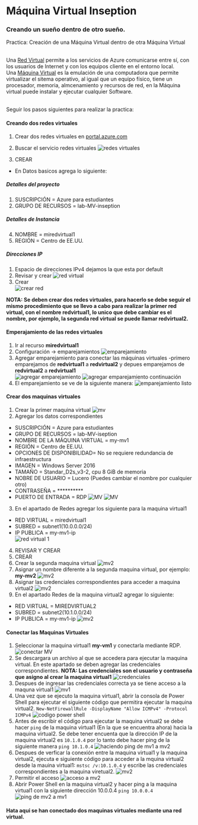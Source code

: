 # Máquina Virtual Inseption
### Creando un sueño dentro de otro sueño.
Practica: Creación de una Máquina Virtual dentro de otra Máquina Virtual</br></br>

Una [Red Virtual](https://docs.microsoft.com/es-mx/learn/modules/azure-networking-fundamentals/azure-virtual-network-fundamentals) permite a los servicios de Azure comunicarse entre sí, con los usuarios de Internet y con los equipos cliente en el entorno local.</br>
Una [Máquina Virtual](https://docs.microsoft.com/es-mx/learn/modules/azure-compute-fundamentals/overview?ns-enrollment-type=LearningPath&ns-enrollment-id=learn.az-900-describe-core-azure-services) es la emulación de una computadora que permite virtualizar el sitema operativo, al igual que un equipo físico, tiene un procesador, memoria, almcenamiento y recursos de red, en la Máquina virtual puede instalar y ejecutar cualquier Software. </br></br>

Seguir los pasos siguientes para realizar la practica:

#### Creando dos redes virtuales
1. Crear dos redes virtuales en [portal.azure.com](https://portal.azure.com/#home)
  

2. Buscar el servicio redes virtuales
![redes virtuales](https://github.com/LuceroLuciano/MV-Inseption/blob/main/Img/1%20redes%20virtuales.JPG)
3. CREAR 
- En Datos basicos agrega lo siguiente: 
##### Detalles del proyecto
1. SUSCRIPCIÓN = Azure para estudiantes
2. GRUPO DE RECURSOS = lab-MV-inseption
##### Detalles de Instancia
4. NOMBRE = miredvirtual1
5. REGIÓN = Centro de EE.UU.
##### Direcciones IP
1. Espacio de direcciones IPv4  dejamos la que esta por default
2. Revisar y crear
![red virtual](https://github.com/LuceroLuciano/MV-Inseption/blob/main/Img/2%20crear%20red%20virtual.JPG)
3. Crear </br>
![crear red](https://github.com/LuceroLuciano/MV-Inseption/blob/main/Img/4%20crear%20red.JPG)

**NOTA: Se deben crear dos redes virtuales, para hacerlo se debe seguir el mismo procedimiento que se llevo a cabo para realizar la primer red virtual, con el nombre redvirtual1, lo unico que debe cambiar es el nombre, por ejemplo, la segunda red virtual se puede llamar redvirtual2.**

#### Emperajamiento de las redes virtuales
1. Ir al recurso **miredvirtual1**
2. Configuración -> emparejamientos
![emparejamiento](https://github.com/LuceroLuciano/MV-Inseption/blob/main/Img/5%20emparejamiento%20de%20red.JPG)
3. Agregar emparejamiento para conectar las máquinas virtuales
-primero emparejamos de **redvirtual1** a **redvirtual2** y depues emparejamos de **redvirtual2** a **redvirtual1**</br>
![agregar emparejamiento](https://github.com/LuceroLuciano/MV-Inseption/blob/main/Img/6%20agregar%20emparejamiento.JPG)
![agregar emparejamiento continuación](https://github.com/LuceroLuciano/MV-Inseption/blob/main/Img/7%20agregar%20emparejamiento%20continuacion%20.JPG)
4. El emparejamiento se ve de la siguiente manera: 
![emparejamiento listo](https://github.com/LuceroLuciano/MV-Inseption/blob/main/Img/8%20emparejamiento%20de%20red%20conectado.JPG)
#### Crear dos maquinas virtuales
1. Crear la primer maquina virtual 
![mv](https://github.com/LuceroLuciano/MV-Inseption/blob/main/Img/9%20maquina%20virtual.JPG)
2. Agregar los datos correspondientes 
- SUSCRIPCIÓN = Azure para estudiantes
- GRUPO DE RECURSOS = lab-MV-iseption
- NOMBRE DE LA MÁQUINA VIRTUAL = my-mv1
- REGIÓN = Centro de EE.UU.
- OPCIONES DE DISPONIBILIDAD= No se requiere redundancia de infraestructura
- IMAGEN = Windows Server 2016
- TAMAÑO = Standar_D2s_v3-2, cpu 8 GiB de memoria
- NOBRE DE USUARIO = Lucero (Puedes cambiar el nombre por cualquier otro)
- CONTRASEÑA = **********
- PUERTO DE ENTRADA = RDP 
![MV](https://github.com/LuceroLuciano/MV-Inseption/blob/main/Img/10%20datos%20de%20la%20maquina%20virtual%201.JPG)
![MV](https://github.com/LuceroLuciano/MV-Inseption/blob/main/Img/11%20maquina%20virtual1.1.JPG)
3. En el apartado de Redes agregar los siguiente para la maquina virtual1
- RED VIRTUAL = miredvirtual1
- SUBRED = subnet1(10.0.0.0/24)
- IP PUBLICA = my-mv1-ip </br>
![red virtual 1](https://github.com/LuceroLuciano/MV-Inseption/blob/main/Img/16%20red%20de%20maquina%20virtual%201.JPG)
4. REVISAR Y CREAR
5. CREAR
6. Crear la segunda maquina virtual
![mv2](https://github.com/LuceroLuciano/MV-Inseption/blob/main/Img/12%20maquina%20virtual%202.JPG)
7. Asignar un nombre diferente a la segunda maquina virtual, por ejemplo: **my-mv2**
![mv2](https://github.com/LuceroLuciano/MV-Inseption/blob/main/Img/13%20maquina%20virtual%202.2.JPG)
8. Asignar las credenciales correspondientes para acceder a maquina virtual2
![mv2](https://github.com/LuceroLuciano/MV-Inseption/blob/main/Img/14%20maquina%20virtual%202.3.JPG)
9. En el apartado Redes de la maquina virtual2 agregar lo siguiente:
- RED VIRTUAL = MIREDVIRTUAL2
- SUBRED = subnet2(10.1.0.0/24)
- IP PUBLICA = my-mv1-ip
![mv2](https://github.com/LuceroLuciano/MV-Inseption/blob/main/Img/15%20red%20de%20maquina%20virtual%202.JPG)


#### Conectar las Maquinas Virtuales
1. Seleccionar la maquina virtual1 **my-vm1** y conectarla mediante RDP. 
![conectar MV](https://github.com/LuceroLuciano/MV-Inseption/blob/main/Img/18%20conectar%20mv.JPG)
2. Se descargara un archivo al que se accedera para ejecutar la maquina virtual. En este apartado se deben agregar las credenciales correspondientes.
**NOTA: Las credenciales son el usuario y contraseña que asigno al crear la maquina virtual1**
![credenciales](https://github.com/LuceroLuciano/MV-Inseption/blob/main/Img/19%20credenciaes%20para%20conectar%20la%20mv.JPG)
3. Despues de ingresar las credenciales correcta ya se tiene acceso a la maquna virtual1
![mv1](https://github.com/LuceroLuciano/MV-Inseption/blob/main/Img/20%20mv%20en%20ejecucion.JPG)
4. Una vez que se ejecuto la  maquina virtual1, abrir la consola de Power Shell para ejecutar el siguiente código que permitira ejecutar la maquina virtual2.
`New-NetFirewallRule -DisplayName "Allow ICMPv4" -Protocol ICMPv4`
![codigo power shell](https://github.com/LuceroLuciano/MV-Inseption/blob/main/Img/21%20comando%20para%20conectar%20las%20mv.JPG)
5. Antes de escribir el código para ejecutar la maquina virtual2 se debe hacer `ping` de la maquina virtual1 (En la que se encuentra ahora) hacia la maquina virtual2. Se debe tener encuenta que la dirección IP de la maquina virtual2 es `10.1.0.4` por  lo tanto debe hacer ping de la siguiente manera `ping 10.1.0.4` 
![haciendo ping de mv1 a mv2](https://github.com/LuceroLuciano/MV-Inseption/blob/main/Img/25%20haciendo%20ping%20de%20mv1%20a%20mv2.JPG)
6. Despues de verficar la conexión entre la maquina virtual1 y la maquina virtual2, ejecuta e siguiente código para acceder a la mquina virtual2 desde la mauina virtual1: `mstsc /v:10.1.0.4` y escribe las credenciales correspondientes a la maquina viretual2.
![mv2](https://github.com/LuceroLuciano/MV-Inseption/blob/main/Img/22%20credednciales%20para%20acceder%20a%20mv2.2JPG.JPG)
7. Permitir el acceso 
![acceso a mv2](https://github.com/LuceroLuciano/MV-Inseption/blob/main/Img/23%20dar%20accedo%20a%20mv2.JPG)
8. Abrir Power Shell en la maquina virtual2 y hacer ping a la maquina virtual1 con la siguiente dirección 10.0.0.4
`ping 10.0.0.4`
![ping de mv2 a mv1](https://github.com/LuceroLuciano/MV-Inseption/blob/main/Img/24%20haciendo%20ping%20de%20mv2%20a%20mv1.JPG)

#### Hata aqui se han conectado dos maquinas virtuales mediante una red virtual. 
